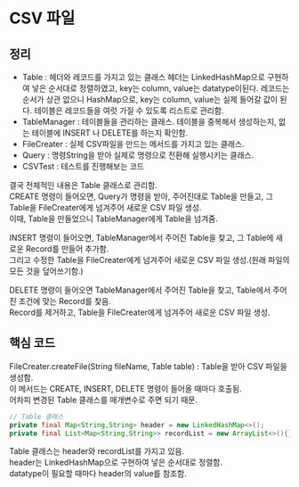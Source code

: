 # CSV 파일
## 정리
- Table : 헤더와 레코드를 가지고 있는 클래스
헤더는 LinkedHashMap으로 구현하여 넣은 순서대로 정렬하였고, key는 column, value는 datatype이된다.
레코드는 순서가 상관 없으니 HashMap으로, key는 column, value는 실제 들어갈 값이 된다.
테이블은 레코드들을 여럿 가질 수 있도록 리스트로 관리함.
- TableManager : 테이블들을 관리하는 클래스. 
테이블을 중복해서 생성하는지, 없는 테이블에 INSERT 나 DELETE를 하는지 확인함.
- FileCreater : 실제 CSV파일을 만드는 메서드를 가지고 있는 클래스.  
- Query : 명령String을 받아 실제로 명령으로 전환해 실행시키는 클래스.  
- CSVTest : 테스트를 진행해보는 코드

결국 전체적인 내용은 Table 클래스로 관리함.  
CREATE 명령이 들어오면, Query가 명령을 받아, 주어진대로 Table을 만들고, 그 Table을 FileCreater에게 넘겨주어 새로운 CSV 파일 생성.  
이때, Table을 만들었으니 TableManager에게 Table을 넘겨줌.  

INSERT 명령이 들어오면, TableManager에서 주어진 Table을 찾고, 그 Table에 새로운 Record를 만들어 추가함.  
그리고 수정한 Table을 FileCreater에게 넘겨주어 새로운 CSV 파일 생성.(원래 파일의 모든 것을 덮어쓰기함.)  

DELETE 명령이 들어오면 TableManager에서 주어진 Table을 찾고, Table에서 주어진 조건에 맞는 Record를 찾음.  
Record를 제거하고, Table을 FileCreater에게 넘겨주어 새로운 CSV 파일 생성.  

## 핵심 코드
FileCreater.createFile(String fileName, Table table) : Table을 받아 CSV 파일을 생성함.  
이 메서드는 CREATE, INSERT, DELETE 명령이 들어올 때마다 호출됨.  
어차피 변경된 Table 클래스를 매개변수로 주면 되기 때문.

```java
// Table 클래스
private final Map<String,String> header = new LinkedHashMap<>();
private final List<Map<String,String>> recordList = new ArrayList<>(){};
```
Table 클래스는 header와 recordList를 가지고 있음.  
header는 LinkedHashMap으로 구현하여 넣은 순서대로 정렬함.  
datatype이 필요할 때마다 header의 value를 참조함.  
